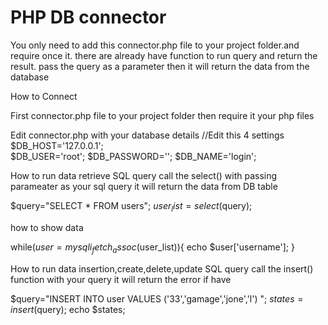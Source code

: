 # PHP DB connector
 You only need to add this connector.php file to your project folder.and require once it. there are already have function to run query and return the result. pass the query as a parameter then it will return the data from the database

How to Connect

First connector.php file to your project folder
then require it your php files
<?php require_once('php-db-connector.php'); ?>

Edit connector.php with your database details
	//Edit this 4 settings
	$DB_HOST='127.0.0.1';  
	$DB_USER='root';
	$DB_PASSWORD='';
	$DB_NAME='login';
 
 How to run data retrieve SQL query
 call the select() with passing parameater as your sql query
 it will return the data from DB table
 
 $query="SELECT * FROM users";
 $user_list=select($query);

 how to show data
 
 while($user=mysqli_fetch_assoc($user_list)){
	 echo $user['username'];
 }

 How to run data insertion,create,delete,update SQL query
 call the insert() function with your query
 it will return the error if have
 
 $query="INSERT INTO user VALUES ('33','gamage','jone','l') ";
 $states=insert($query);
 echo $states;

 
